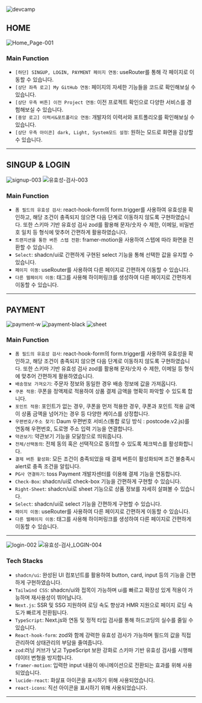 ![devcamp](https://github.com/webcreastory/dev-camp-2/assets/137463073/604300ec-9263-4cca-bea4-ccb85aadf5cd)

## HOME

![Home_Page-001](https://github.com/webcreastory/dev-camp-2/assets/137463073/86df0515-8ccf-4bfd-81f0-78601c37fe72)

### Main Function

-   `[하단] SINGUP, LOGIN, PAYMENT 페이지 연동`: useRouter를 통해 각 페이지로 이동할 수 있습니다.
-   `[상단 좌측 로고] My GitHub 연동`: 페이지의 자세한 기능들을 코드로 확인해보실 수 있습니다.
-   `[상단 우측 버튼] 이전 Project 연동`: 이전 프로젝트 확인으로 다양한 서비스를 경험해보실 수 있습니다.
-   `[중앙 로고] 이력서&포트폴리오 연동`: 개발자의 이력서와 포트폴리오를 확인해보실 수 있습니다.
-   `[상단 우측 아이콘] dark, Light, System모드 설정`: 원하는 모드로 화면을 감상할 수 있습니다.

---

## SINGUP & LOGIN

![signup-003](https://github.com/webcreastory/dev-camp-2/assets/137463073/14922d9e-910f-4808-934d-c8d6c562356f)
![유효성-검사-003](https://github.com/webcreastory/dev-camp-2/assets/137463073/1e5a25cf-b9fc-4357-ad23-10e4dd15a0fc)

### Main Function

-   `폼 필드의 유효성 검사`: react-hook-form의 form.trigger를 사용하여 유효성을 확인하고, 해당 조건이 충족되지 않으면 다음 단계로 이동하지 않도록 구현하였습니다. 또한 스키마 기반 유효성 검사 zod를 활용해 문자/숫자 수 제한, 이메일, 비밀번호 일치 등 형식에 맞추어 간편하게 활용하였습니다.
-   `트랜지션을 통한 버튼 스텝 전환`: framer-motion을 사용하여 스텝에 따라 화면을 전환할 수 있습니다.
-   `Select`: shadcn/ui로 간편하게 구현된 select 기능을 통해 선택한 값을 유지할 수 있습니다.
-   `페이지 이동`: useRouter를 사용하여 다른 페이지로 간편하게 이동할 수 있습니다.
-   `다른 웹페이지 이동`: <a> 태그를 사용해 하이퍼링크를 생성하여 다른 페이지로 간편하게 이동할 수 있습니다.

---

## PAYMENT

![payment-w](https://github.com/webcreastory/dev-camp-2/assets/137463073/63d10225-9c13-4d33-9a2b-539ce21bcbba)
![payment-black](https://github.com/webcreastory/dev-camp-2/assets/137463073/b01144ba-9297-4996-9ed5-7b111b9b2e62)
![sheet](https://github.com/webcreastory/dev-camp-2/assets/137463073/f3472288-a84f-4c62-b853-6d5d8931f43b)

### Main Function

-   `폼 필드의 유효성 검사`: react-hook-form의 form.trigger를 사용하여 유효성을 확인하고, 해당 조건이 충족되지 않으면 다음 단계로 이동하지 않도록 구현하였습니다. 또한 스키마 기반 유효성 검사 zod를 활용해 문자/숫자 수 제한, 이메일 등 형식에 맞추어 간편하게 활용하였습니다.
-   `배송정보 가져오기`: 주문자 정보와 동일한 경우 배송 정보에 값을 가져옵니다.
-   `쿠폰 적용`: 쿠폰을 정액제로 적용하여 상품 결제 금액을 명확히 파악할 수 있도록 합니다. 
-   `포인트 적용`: 포인트가 없는 경우, 쿠폰을 먼저 적용한 경우, 쿠폰과 포인트 적용 금액이 상품 금액을 넘어가는 경우 등 다양한 케이스를 상정합니다. 
-   `우편번호/주소 찾기`: Daum 우편번호 서비스(통합 로딩 방식 : postcode.v2.js)를 연동해 우편번호, 도로명 주소 입력 기능을 연결합니다.
-   `약관보기`: 약관보기 기능을 모달창으로 띄워줍니다.
-   `전체/선택동의`: 전체 동의 혹은 선택적으로 동의할 수 있도록 체크박스를 활성화합니다.
-   `결제 버튼 활성화`: 모든 조건이 충족되었을 때 결제 버튼이 활성화되며 조건 불충족시 alert로 충족 조건을 알립니다.
-   `PG사 연결하기`: toss Payment 개발자센터를 이용해 결제 기능을 연동합니다.
-   `Check-Box`: shadcn/ui로 check-box 기능을 간편하게 구현할 수 있습니다.
-   `Right-Sheet`: shadcn/ui로 sheet 기능으로 상품 정보를 자세히 살펴볼 수 있습니다.
-   `Select`: shadcn/ui로 select 기능을 간편하게 구현할 수 있습니다.
-   `페이지 이동`: useRouter를 사용하여 다른 페이지로 간편하게 이동할 수 있습니다.
-   `다른 웹페이지 이동`: <a> 태그를 사용해 하이퍼링크를 생성하여 다른 페이지로 간편하게 이동할 수 있습니다.

---

![login-002](https://github.com/webcreastory/dev-camp-2/assets/137463073/67df3970-5a30-4f0d-a76b-8e33d5688afa)
![유효성-검사_LOGIN-004](https://github.com/webcreastory/dev-camp-2/assets/137463073/2e38381f-da21-4e2d-9d8c-070e6f894ef9)

### Tech Stacks

-   `shadcn/ui`: 완성된 UI 컴포넌트를 활용하여 button, card, input 등의 기능을 간편하게 구현하였습니다.
-   `Tailwind CSS`: shadcn/ui와 접목이 가능하며 ui를 빠르고 확장성 있게 적용이 가능하며 재사용성이 뛰어납니다.
-   `Next.js`: SSR 및 SSG 지원하여 로딩 속도 향상과 HMR 지원으로 페이지 로딩 속도가 빠르게 전환됩니다.
-   `TypeScript`: Next.js와 연동 및 정적 타입 검사를 통해 하드코딩의 실수를 줄일 수 있습니다.
-   `React-hook-form`: zod와 함께 강력한 유효성 검사가 가능하며 필드의 값을 직접 관리하여 상태관리의 부담을 줄여줍니다.
-   `zod`:러닝 커브가 낮고 TypeScript 보완 강화로 스키마 기반 유효성 검사를 시행해 데이터 변형을 방지합니다.
-   `framer-motion`: 입력한 input 내용이 애니메이션으로 전환되는 효과를 위해 사용되었습니다.
-   `lucide-react`: 화살표 아이콘을 표시하기 위해 사용되었습니다.
-   `react-icons`: 직선 아이콘을 표시하기 위해 사용되었습니다.

---